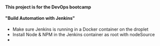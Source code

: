 #### This project is for the DevOps bootcamp 

#### "Build Automation with Jenkins"
- Make sure Jenkins is running in a Docker container on the droplet
- Install Node & NPM in the Jenkins container as root with nodeSource
- 


